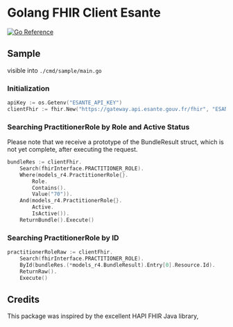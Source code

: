 # Golang FHIR Client Esante

[![Go Reference](https://pkg.go.dev/badge/github.com/Squirrel-Entreprise/go-fhir.svg)](https://pkg.go.dev/github.com/Squirrel-Entreprise/go-fhir)

## Sample
visible into `./cmd/sample/main.go`

### Initialization
```go
apiKey := os.Getenv("ESANTE_API_KEY")
clientFhir := fhir.New("https://gateway.api.esante.gouv.fr/fhir", "ESANTE-API-KEY", apiKey, fhir.R4)
```

### Searching PractitionerRole by Role and Active Status
Please note that we receive a prototype of the BundleResult struct, which is not yet complete, after executing the request.
```go
bundleRes := clientFhir.
    Search(fhirInterface.PRACTITIONER_ROLE).
    Where(models_r4.PractitionerRole{}.
        Role.
        Contains().
        Value("70")).
    And(models_r4.PractitionerRole{}.
        Active.
        IsActive()).
    ReturnBundle().Execute()
```

### Searching PractitionerRole by ID
```go
practitionerRoleRaw := clientFhir.
    Search(fhirInterface.PRACTITIONER_ROLE).
    ById(bundleRes.(*models_r4.BundleResult).Entry[0].Resource.Id).
    ReturnRaw().
    Execute()
```

## Credits
This package was inspired by the excellent HAPI FHIR Java library,

